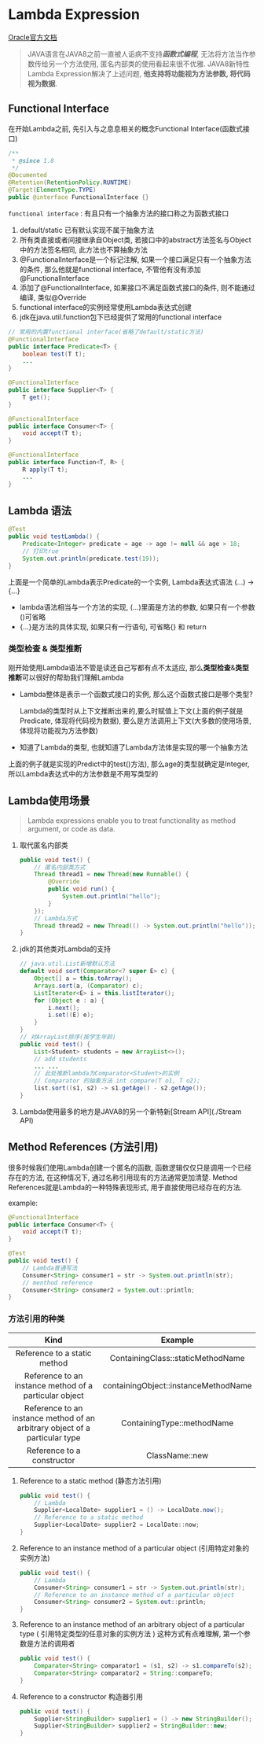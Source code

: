 # Lambda Expression

[Oracle官方文档]( https://docs.oracle.com/javase/tutorial/java/javaOO/lambdaexpressions.html )

> JAVA语言在JAVA8之前一直被人诟病不支持***函数式编程***, 无法将方法当作参数传给另一个方法使用, 匿名内部类的使用看起来很不优雅. JAVA8新特性Lambda Expression解决了上述问题, **他支持将功能视为方法参数, 将代码视为数据**.

## Functional Interface

在开始Lambda之前, 先引入与之息息相关的概念Functional Interface(函数式接口)

```java
/**
 * @since 1.8
 */
@Documented
@Retention(RetentionPolicy.RUNTIME)
@Target(ElementType.TYPE)
public @interface FunctionalInterface {}
```

`functional interface` : 有且只有一个抽象方法的接口称之为函数式接口

1. default/static 已有默认实现不属于抽象方法
2. 所有类直接或者间接继承自Object类, 若接口中的abstract方法签名与Object中的方法签名相同, 此方法也不算抽象方法
3. @FunctionalInterface是一个标记注解, 如果一个接口满足只有一个抽象方法的条件, 那么他就是functional interface, 不管他有没有添加@FunctionalInterface
4. 添加了@FunctionalInterface, 如果接口不满足函数式接口的条件, 则不能通过编译, 类似@Override
5. functional interface的实例经常使用Lambda表达式创建
6. jdk在java.util.function包下已经提供了常用的functional interface

```java
// 常用的内置functional interface(省略了default/static方法)
@FunctionalInterface
public interface Predicate<T> {
    boolean test(T t);
    ...
}

@FunctionalInterface
public interface Supplier<T> {
    T get();
}

@FunctionalInterface
public interface Consumer<T> {
    void accept(T t);
}

@FunctionalInterface
public interface Function<T, R> {
    R apply(T t);
    ...
}
```

## Lambda 语法

```java
@Test
public void testLambda() {
    Predicate<Integer> predicate = age -> age != null && age > 18;
    // 打印true
    System.out.println(predicate.test(19));
}
```

上面是一个简单的Lambda表示Predicate的一个实例, Lambda表达式语法 (...) -> {...}

- lambda语法相当与一个方法的实现,  (...)里面是方法的参数, 如果只有一个参数 ()可省略
- {...}是方法的具体实现, 如果只有一行语句, 可省略{} 和 return

### 类型检查 & 类型推断

刚开始使用Lambda语法不管是读还自己写都有点不太适应, 那么**类型检查**&**类型推断**可以很好的帮助我们理解Lambda

- Lambda整体是表示一个函数式接口的实例, 那么这个函数式接口是哪个类型?

  Lambda的类型时从上下文推断出来的,要么时赋值上下文(上面的例子就是Predicate<Integer>, 体现将代码视为数据), 要么是方法调用上下文(大多数的使用场景, 体现将功能视为方法参数)

-  知道了Lambda的类型, 也就知道了Lambda方法体是实现的哪一个抽象方法

  上面的例子就是实现的Predict<Integ>中的test()方法), 那么age的类型就确定是Integer, 所以Lambda表达式中的方法参数是不用写类型的

## Lambda使用场景

>  Lambda expressions enable you to  treat functionality as method argument, or code as data. 

1. 取代匿名内部类

   ```java
   public void test() {
       // 匿名内部类方式
       Thread thread1 = new Thread(new Runnable() {
           @Override
           public void run() {
               System.out.println("hello");
           }
       });
       // Lambda方式
       Thread thread2 = new Thread(() -> System.out.println("hello"));
   }
   ```

   

2. jdk的其他类对Lambda的支持

   ```java
   // java.util.List新增默认方法
   default void sort(Comparator<? super E> c) {
       Object[] a = this.toArray();
       Arrays.sort(a, (Comparator) c);
       ListIterator<E> i = this.listIterator();
       for (Object e : a) {
           i.next();
           i.set((E) e);
       }
   }
   // 对ArrayList排序(按学生年龄)
   public void test() {
       List<Student> students = new ArrayList<>();
       // add students
       ... ...
       // 此处推断lambda为Comparator<Student>的实例
       // Comparator 的抽象方法 int compare(T o1, T o2);
       list.sort((s1, s2) -> s1.getAge() - s2.getAge());
   }
   ```

   

3. Lambda使用最多的地方是JAVA8的另一个新特新[Stream API](./Stream API)

## Method References (方法引用)

很多时候我们使用Lambda创建一个匿名的函数, 函数逻辑仅仅只是调用一个已经存在的方法, 在这种情况下, 通过名称引用现有的方法通常更加清楚. Method References就是Lambda的一种特殊表现形式, 用于直接使用已经存在的方法.

example: 

```java
@FunctionalInterface
public interface Consumer<T> {
    void accept(T t);
}

@Test
public void test() {
    // Lambda普通写法
    Consumer<String> consumer1 = str -> System.out.println(str);
    // menthod reference
    Consumer<String> consumer2 = System.out::println;
}

```

### 方法引用的种类

|                             Kind                             |               Example                |
| :----------------------------------------------------------: | :----------------------------------: |
|                 Reference to a static method                 |  ContainingClass::staticMethodName   |
|    Reference to an instance method of a particular object    | containingObject::instanceMethodName |
| Reference to an instance method of an arbitrary object of a particular type |      ContainingType::methodName      |
|                  Reference to a constructor                  |            ClassName::new            |

1. Reference to a static method (静态方法引用)

   ```java
   public void test() {
       // Lambda
       Supplier<LocalDate> supplier1 = () -> LocalDate.now();
       // Reference to a static method
       Supplier<LocalDate> supplier2 = LocalDate::now;
   }
   ```

   

2. Reference to an instance method of a particular object  (引用特定对象的实例方法)

   ```java
   public void test() {
       // Lambda
       Consumer<String> consumer1 = str -> System.out.println(str);
       // Reference to an instance method of a particular object
       Consumer<String> consumer2 = System.out::println;
   }
   ```

   

3. Reference to an instance method of an arbitrary object of a particular type ( 引用特定类型的任意对象的实例方法 )    这种方式有点难理解, 第一个参数是方法的调用者

   ```java
   public void test() {
       Comparator<String> comparator1 = (s1, s2) -> s1.compareTo(s2);
       Comparator<String> comparator2 = String::compareTo;
   }
   
   ```

   

4. Reference to a constructor  构造器引用

   ```java
   public void test() {
       Supplier<StringBuilder> supplier1 = () -> new StringBuilder();
       Supplier<StringBuilder> supplier2 = StringBuilder::new;
   }
   ```

   